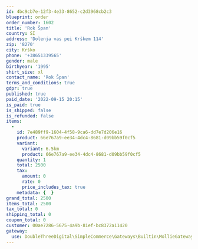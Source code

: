 ```yaml
---
id: 4bc9cb7e-12f3-4e33-8652-c2d3968cb2c3
blueprint: order
order_number: 1602
title: 'Rok Špan'
country: SI
address: 'Dolenja vas pei Krškem 114'
zip: '8270'
city: Krško
phone: '+38651339565'
gender: male
birthyear: '1995'
shirt_size: xl
contact_name: 'Rok Špan'
terms_and_conditions: true
gdpr: true
published: true
paid_date: '2022-09-15 20:15'
is_paid: true
is_shipped: false
is_refunded: false
items:
  -
    id: 7e489ff9-1604-4f58-9ca6-dd7e7d206e16
    product: 66e767a9-ee34-4dc4-8681-d09bb59f0cf5
    variant:
      variant: 6.5km
      product: 66e767a9-ee34-4dc4-8681-d09bb59f0cf5
    quantity: 1
    total: 2500
    tax:
      amount: 0
      rate: 0
      price_includes_tax: true
    metadata: {  }
grand_total: 2500
items_total: 2500
tax_total: 0
shipping_total: 0
coupon_total: 0
customer: 00ae7286-5675-4a9b-81ef-bc8372a11420
gateway:
  use: DoubleThreeDigital\SimpleCommerce\Gateways\Builtin\MollieGateway
---
```

